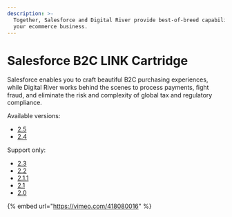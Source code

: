 ```yaml
---
description: >-
  Together, Salesforce and Digital River provide best-of-breed capabilities for
  your ecommerce business.
---
```


# Salesforce B2C LINK Cartridge

Salesforce enables you to craft beautiful B2C purchasing experiences, while Digital River works behind the scenes to process payments, ﬁght fraud, and eliminate the risk and complexity of global tax and regulatory compliance.

Available versions:

* [2.5](https://docs.digitalriver.com/salesforce-b2c/v/salesforce-b2c-link-cartridge-2.5/)
* [2.4](https://docs.digitalriver.com/salesforce-b2c/v/salesforce-b2c-link-cartridge-2.4/)

Support only:

* [2.3](https://docs.digitalriver.com/salesforce-b2c/v/salesforce-b2c-link-cartridge-2.3/)
* [2.2](https://docs.digitalriver.com/salesforce-b2c/v/salesforce-b2c-link-cartridge-2.2/)
* [2.1.1](https://docs.digitalriver.com/salesforce-b2c/v/2.1.1-1/)
* [2.1](https://docs.digitalriver.com/salesforce-b2c/v/salesforce-b2c-link-cartridge-2.1/)
* [2.0](https://docs.digitalriver.com/salesforce-b2c/v/2.0/)

{% embed url="https://vimeo.com/418080016" %}

